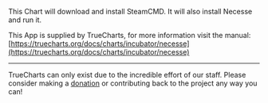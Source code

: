 This Chart will download and install SteamCMD. It will also install Necesse and run it.

This App is supplied by TrueCharts, for more information visit the manual: [https://truecharts.org/docs/charts/incubator/necesse](https://truecharts.org/docs/charts/incubator/necesse)

---

TrueCharts can only exist due to the incredible effort of our staff.
Please consider making a [donation](https://truecharts.org/docs/about/sponsor) or contributing back to the project any way you can!
